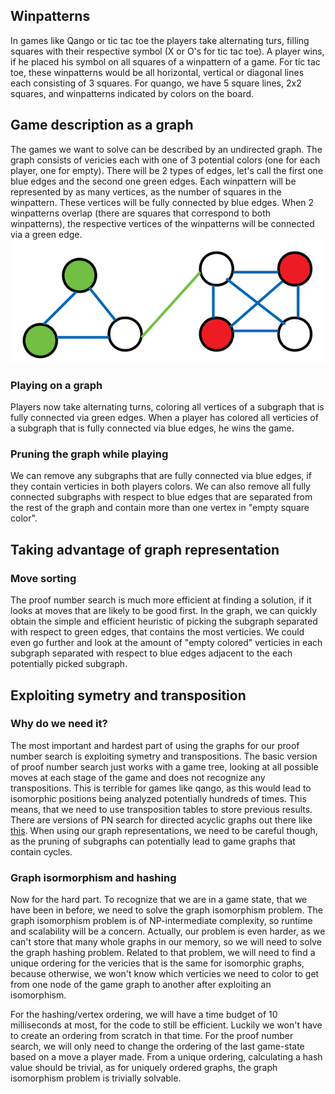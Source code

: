 ## Winpatterns
In games like Qango or tic tac toe the players take alternating turs, filling squares with their respective symbol (X or O's for tic tac toe). A player wins, if he placed his symbol on all squares of a winpattern of a game. For tic tac toe, these winpatterns would be all horizontal, vertical or diagonal lines each consisting of 3 squares. For quango, we have 5 square lines, 2x2 squares, and winpatterns indicated by colors on the board.

## Game description as a graph
The games we want to solve can be described by an undirected graph. The graph consists of vericies each with one of 3 potential colors (one for each player, one for empty). There will be 2 types of edges, let's call the first one blue edges and the second one green edges. Each winpattern will be represented by as many vertices, as the number of squares in the winpattern. These vertices will be fully connected by blue edges. When 2 winpatterns overlap (there are squares that correspond to both winpatterns), the respective vertices of the winpatterns will be connected via a green edge. ![Here should be a graph](other_stuff/graph.png)

### Playing on a graph
Players now take alternating turns, coloring all vertices of a subgraph that is fully connected via green edges. When a player has colored all verticies of a subgraph that is fully connected via blue edges, he wins the game.

### Pruning the graph while playing
We can remove any subgraphs that are fully connected via blue edges, if they contain verticies in both players colors. We can also remove all fully connected subgraphs with respect to blue edges that are separated from the rest of the graph and contain more than one vertex in "empty square color".

## Taking advantage of graph representation
### Move sorting
The proof number search is much more efficient at finding a solution, if it looks at moves that are likely to be good first. In the graph, we can quickly obtain the simple and efficient heuristic of picking the subgraph separated with respect to green edges, that contains the most verticies. We could even go further and look at the amount of "empty colored" verticies in each subgraph separated with respect to blue edges adjacent to the each potentially picked subgraph.

## Exploiting symetry and transposition
### Why do we need it?
The most important and hardest part of using the graphs for our proof number search is exploiting symetry and transpositions. The basic version of proof number search just works with a game tree, looking at all possible moves at each stage of the game and does not recognize any transpositions. This is terrible for games like qango, as this would lead to isomorphic positions being analyzed potentially hundreds of times. This means, that we need to use transposition tables to store previous results. There are versions of PN search for directed acyclic graphs out there like [this](https://pdfs.semanticscholar.org/86f5/1429a19cfc76e9d42f28b93c62e978c816a0.pdf). When using our graph representations, we need to be careful though, as the pruning of subgraphs can potentially lead to game graphs that contain cycles.

### Graph isormorphism and hashing
Now for the hard part. To recognize that we are in a game state, that we have been in before, we need to solve the graph isomorphism problem. The graph isomorphism problem is of NP-intermediate complexity, so runtime and scalability will be a concern. Actually, our problem is even harder, as we can't store that many whole graphs in our memory, so we will need to solve the graph hashing problem. Related to that problem, we will need to find a unique ordering for the vericies that is the same for isomorphic graphs, because otherwise, we won't know which verticies we need to color to get from one node of the game graph to another after exploiting an isomorphism.

For the hashing/vertex ordering, we will have a time budget of 10 milliseconds at most, for the code to still be efficient. Luckily we won't have to create an ordering from scratch in that time. For the proof number search, we will only need to change the ordering of the last game-state based on a move a player made. From a unique ordering, calculating a hash value should be trivial, as for uniquely ordered graphs, the graph isomorphism problem is trivially solvable.